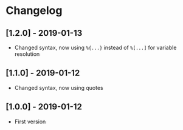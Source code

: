 # Changelog

## [1.2.0] - 2019-01-13

- Changed syntax, now using `%{...}` instead of `%[...]` for variable resolution

## [1.1.0] - 2019-01-12

- Changed syntax, now using quotes

## [1.0.0] - 2019-01-12

- First version